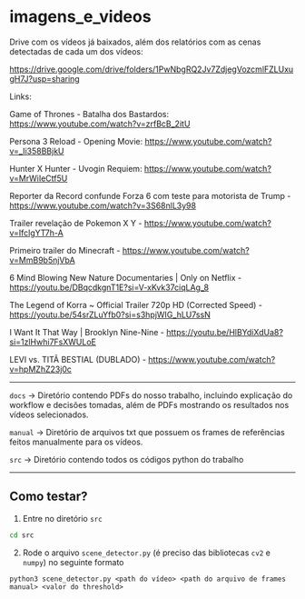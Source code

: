 # imagens_e_videos

Drive com os vídeos já baixados, além dos relatórios com as cenas detectadas de cada um dos vídeos: 

https://drive.google.com/drive/folders/1PwNbgRQ2Jv7ZdjegVozcmlFZLUxugH7J?usp=sharing

Links:

Game of Thrones - Batalha dos Bastardos: https://www.youtube.com/watch?v=zrfBcB_2itU

Persona 3 Reload - Opening Movie: https://www.youtube.com/watch?v=_Ii358BBjkU

Hunter X Hunter - Uvogin Requiem: https://www.youtube.com/watch?v=MrWiIeCtf5U

Reporter da Record confunde Forza 6 com teste para motorista de Trump - https://www.youtube.com/watch?v=3S68nlL3y98

Trailer revelação de Pokemon X Y - https://www.youtube.com/watch?v=IfclgYT7h-A

Primeiro trailer do Minecraft - https://www.youtube.com/watch?v=MmB9b5njVbA 

6 Mind Blowing New Nature Documentaries | Only on Netflix - https://youtu.be/DBqcdkgnT1E?si=V-xKvk37ciqLAg_8

The Legend of Korra ~ Official Trailer 720p HD (Corrected Speed) - https://youtu.be/54srZLuYfb0?si=s3hpjWIG_hLU7ssN
 
I Want It That Way | Brooklyn Nine-Nine - https://youtu.be/HlBYdiXdUa8?si=1zlHwhi7FsXWULoE

LEVI vs. TITÃ BESTIAL (DUBLADO) - https://www.youtube.com/watch?v=hpMZhZ23j0c

---

`docs` -> Diretório contendo PDFs do nosso trabalho, incluindo explicação do workflow e decisões tomadas, além de PDFs mostrando os resultados nos vídeos selecionados.

`manual` -> Diretório de arquivos txt que possuem os frames de referências feitos manualmente para os vídeos.

`src` -> Diretório contendo todos os códigos python do trabalho

---

## Como testar?

1. Entre no diretório `src`
```bash
cd src
```

2. Rode o arquivo `scene_detector.py` (é preciso das bibliotecas `cv2` e `numpy`) no seguinte formato
```
python3 scene_detector.py <path do vídeo> <path do arquivo de frames manual> <valor do threshold>
```
